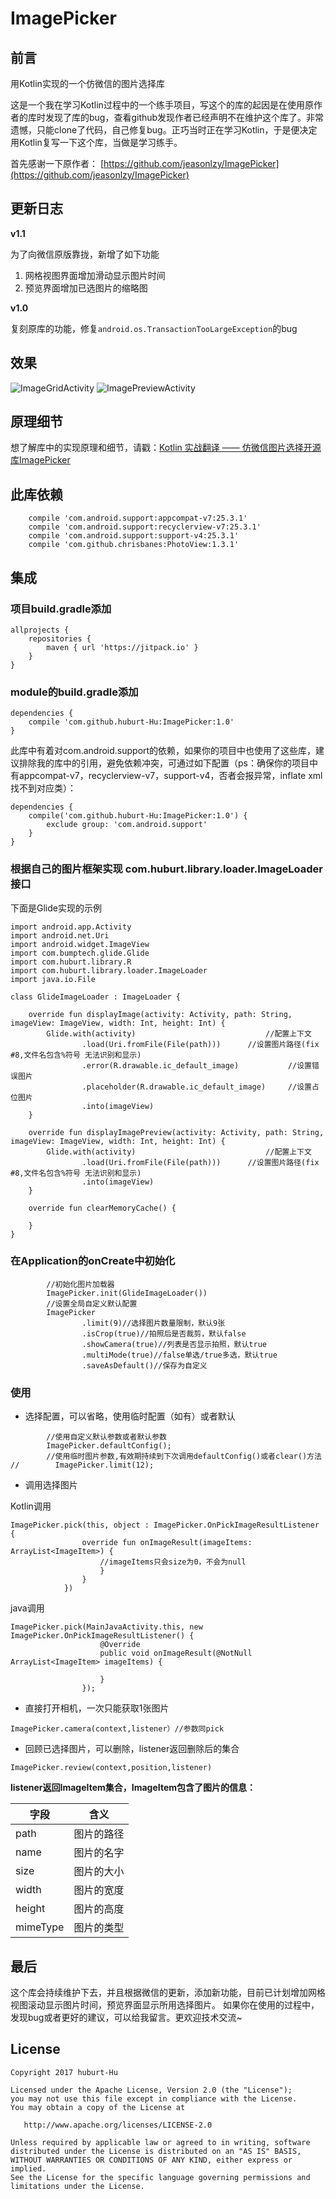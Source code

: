 # ImagePicker

## 前言
用Kotlin实现的一个仿微信的图片选择库

这是一个我在学习Kotlin过程中的一个练手项目，写这个的库的起因是在使用原作者的库时发现了库的bug，查看github发现作者已经声明不在维护这个库了。非常遗憾，只能clone了代码，自己修复bug。正巧当时正在学习Kotlin，于是便决定用Kotlin复写一下这个库，当做是学习练手。

首先感谢一下原作者：
[https://github.com/jeasonlzy/ImagePicker](https://github.com/jeasonlzy/ImagePicker)

## 更新日志

**v1.1**

为了向微信原版靠拢，新增了如下功能

1. 网格视图界面增加滑动显示图片时间
2. 预览界面增加已选图片的缩略图

**v1.0**

复刻原库的功能，修复`android.os.TransactionTooLargeException`的bug


## 效果

![ImageGridActivity](https://github.com/huburt-Hu/ImagePicker/raw/master/screen/show_time.png)
![ImagePreviewActivity](https://github.com/huburt-Hu/ImagePicker/raw/master/screen/small_preview.png)


## 原理细节
想了解库中的实现原理和细节，请戳：[Kotlin 实战翻译 —— 仿微信图片选择开源库ImagePicker](http://www.jianshu.com/p/8561b1d1f763)

## 此库依赖

```
    compile 'com.android.support:appcompat-v7:25.3.1'
    compile 'com.android.support:recyclerview-v7:25.3.1'
    compile 'com.android.support:support-v4:25.3.1'
    compile 'com.github.chrisbanes:PhotoView:1.3.1'
```

## 集成
### 项目build.gradle添加

```
allprojects {
    repositories {
        maven { url 'https://jitpack.io' }
    }
}
```
### module的build.gradle添加

```
dependencies {
	compile 'com.github.huburt-Hu:ImagePicker:1.0'
}
```
此库中有着对com.android.support的依赖，如果你的项目中也使用了这些库，建议排除我的库中的引用，避免依赖冲突，可通过如下配置（ps：确保你的项目中有appcompat-v7，recyclerview-v7，support-v4，否者会报异常，inflate xml 找不到对应类）：

```
dependencies {
	compile('com.github.huburt-Hu:ImagePicker:1.0') {
        exclude group: 'com.android.support'
    }
}
```
### 根据自己的图片框架实现 com.huburt.library.loader.ImageLoader 接口

下面是Glide实现的示例

```
import android.app.Activity
import android.net.Uri
import android.widget.ImageView
import com.bumptech.glide.Glide
import com.huburt.library.R
import com.huburt.library.loader.ImageLoader
import java.io.File

class GlideImageLoader : ImageLoader {

    override fun displayImage(activity: Activity, path: String, imageView: ImageView, width: Int, height: Int) {
        Glide.with(activity)                             //配置上下文
                .load(Uri.fromFile(File(path)))      //设置图片路径(fix #8,文件名包含%符号 无法识别和显示)
                .error(R.drawable.ic_default_image)           //设置错误图片
                .placeholder(R.drawable.ic_default_image)     //设置占位图片
                .into(imageView)
    }

    override fun displayImagePreview(activity: Activity, path: String, imageView: ImageView, width: Int, height: Int) {
        Glide.with(activity)                             //配置上下文
                .load(Uri.fromFile(File(path)))      //设置图片路径(fix #8,文件名包含%符号 无法识别和显示)
                .into(imageView)
    }

    override fun clearMemoryCache() {

    }
}
```
### 在Application的onCreate中初始化

```
		//初始化图片加载器
        ImagePicker.init(GlideImageLoader())
        //设置全局自定义默认配置
        ImagePicker
                .limit(9)//选择图片数量限制，默认9张
                .isCrop(true)//拍照后是否裁剪，默认false
                .showCamera(true)//列表是否显示拍照，默认true
                .multiMode(true)//false单选/true多选，默认true
                .saveAsDefault()//保存为自定义
```

### 使用

* 选择配置，可以省略，使用临时配置（如有）或者默认

```
		//使用自定义默认参数或者默认参数
        ImagePicker.defaultConfig();
        //使用临时图片参数,有效期持续到下次调用defaultConfig()或者clear()方法
//        ImagePicker.limit(12);
```

* 调用选择图片

Kotlin调用

```
ImagePicker.pick(this, object : ImagePicker.OnPickImageResultListener {
                override fun onImageResult(imageItems: ArrayList<ImageItem>) {
                    //imageItems只会size为0，不会为null
                    }
                }
            })
```
java调用

```
ImagePicker.pick(MainJavaActivity.this, new ImagePicker.OnPickImageResultListener() {
                    @Override
                    public void onImageResult(@NotNull ArrayList<ImageItem> imageItems) {

                    }
                });
```
* 直接打开相机，一次只能获取1张图片

```
ImagePicker.camera(context,listener）//参数同pick
```
* 回顾已选择图片，可以删除，listener返回删除后的集合

```
ImagePicker.review(context,position,listener)
```


**listener返回ImageItem集合，ImageItem包含了图片的信息：**

| 字段     |  含义    |
| ------- | :--------:|
| path    |  图片的路径 |
| name     | 图片的名字 |
| size     | 图片的大小 |
| width    | 图片的宽度 |
| height    | 图片的高度 |
| mimeType   | 图片的类型 |


## 最后

这个库会持续维护下去，并且根据微信的更新，添加新功能，目前已计划增加网格视图滚动显示图片时间，预览界面显示所用选择图片。
如果你在使用的过程中，发现bug或者更好的建议，可以给我留言。更欢迎技术交流~


## License

 ```
Copyright 2017 huburt-Hu

Licensed under the Apache License, Version 2.0 (the "License");
you may not use this file except in compliance with the License.
You may obtain a copy of the License at

    http://www.apache.org/licenses/LICENSE-2.0

Unless required by applicable law or agreed to in writing, software
distributed under the License is distributed on an "AS IS" BASIS,
WITHOUT WARRANTIES OR CONDITIONS OF ANY KIND, either express or implied.
See the License for the specific language governing permissions and
limitations under the License.
```
